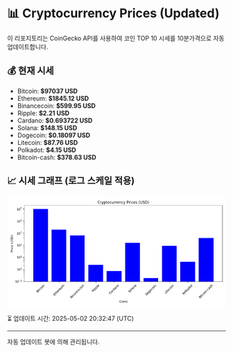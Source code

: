 
# 📊 Cryptocurrency Prices (Updated)

이 리포지토리는 CoinGecko API를 사용하여 코인 TOP 10 시세를 10분가격으로 자동 업데이트합니다.

## 💰 현재 시세
- Bitcoin: **$97037 USD**
- Ethereum: **$1845.12 USD**
- Binancecoin: **$599.95 USD**
- Ripple: **$2.21 USD**
- Cardano: **$0.693722 USD**
- Solana: **$148.15 USD**
- Dogecoin: **$0.18097 USD**
- Litecoin: **$87.76 USD**
- Polkadot: **$4.15 USD**
- Bitcoin-cash: **$378.63 USD**

## 📈 시세 그래프 (로그 스케일 적용)
![Crypto Prices](crypto_prices.png)

⏳ 업데이트 시간: 2025-05-02 20:32:47 (UTC)

---
자동 업데이트 봇에 의해 관리됩니다.

